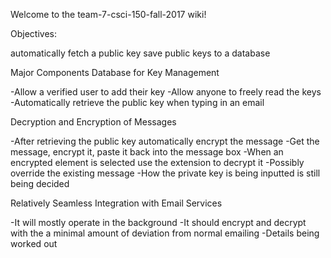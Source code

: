 Welcome to the team-7-csci-150-fall-2017 wiki!

Objectives:

automatically fetch a public key save public keys to a database

Major Components Database for Key Management

-Allow a verified user to add their key
-Allow anyone to freely read the keys
-Automatically retrieve the public key when typing in an email

Decryption and Encryption of Messages

-After retrieving the public key automatically encrypt the message
-Get the message, encrypt it, paste it back into the message box
-When an encrypted element is selected use the extension to decrypt it
-Possibly override the existing message
-How the private key is being inputted is still being decided

Relatively Seamless Integration with Email Services

-It will mostly operate in the background
-It should encrypt and decrypt with the a minimal amount of deviation from normal emailing
-Details being worked out
